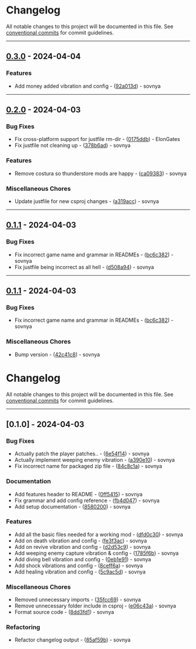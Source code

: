 # Changelog

All notable changes to this project will be documented in this file. See [conventional commits](https://www.conventionalcommits.org/) for commit guidelines.

---
## [0.3.0](https://github.com/bananasov/LethalVibrations/compare/v0.2.0..v0.3.0) - 2024-04-04

### Features

- Add money added vibration and config - ([92a013d](https://github.com/bananasov/LethalVibrations/commit/92a013d77d9103dd0d15d8779b1f35dadaba0c21)) - sovnya

---
## [0.2.0](https://github.com/bananasov/LethalVibrations/compare/v0.1.1..v0.2.0) - 2024-04-03

### Bug Fixes

- Fix cross-platform support for justfile rm-dir - ([0175ddb](https://github.com/bananasov/LethalVibrations/commit/0175ddb2b50f47cc56c679392e594cd4663bf35c)) - ElonGates
- Fix justfile not cleaning up - ([378b6ad](https://github.com/bananasov/LethalVibrations/commit/378b6ad754bbf853f4921b96b13ac26905efb34b)) - sovnya

### Features

- Remove costura so thunderstore mods are happy - ([ca09383](https://github.com/bananasov/LethalVibrations/commit/ca09383ab64e3526e9f9e47f3c78b54798526881)) - sovnya

### Miscellaneous Chores

- Update justfile for new csproj changes - ([a319acc](https://github.com/bananasov/LethalVibrations/commit/a319acc71edf66ed139fcb534bdb4210dab59d41)) - sovnya

---
## [0.1.1](https://github.com/bananasov/LethalVibrations/compare/v0.1.0..v0.1.1) - 2024-04-03

### Bug Fixes

- Fix incorrect game name and grammar in READMEs - ([bc6c382](https://github.com/bananasov/LethalVibrations/commit/bc6c382d712f6399f78e37b962ac13e16e2f8ce0)) - sovnya
- Fix justfile being incorrect as all hell - ([d508a94](https://github.com/bananasov/LethalVibrations/commit/d508a9441018d06f00db0657822faa893bb1b582)) - sovnya

---
## [0.1.1](https://github.com/bananasov/LethalVibrations/compare/v0.1.0..v0.1.1) - 2024-04-03

### Bug Fixes

- Fix incorrect game name and grammar in READMEs - ([bc6c382](https://github.com/bananasov/LethalVibrations/commit/bc6c382d712f6399f78e37b962ac13e16e2f8ce0)) - sovnya

### Miscellaneous Chores

- Bump version - ([42c41c8](https://github.com/bananasov/LethalVibrations/commit/42c41c8347639450c79b8500d22f2ed216d182fe)) - sovnya

# Changelog

All notable changes to this project will be documented in this file. See [conventional commits](https://www.conventionalcommits.org/) for commit guidelines.

---
## [0.1.0] - 2024-04-03

### Bug Fixes

- Actually patch the player patches.. - ([6e54f14](https://github.com/bananasov/LethalVibrations/commit/6e54f147d35426ec5e4a18dec225f3afeb263221)) - sovnya
- Actually implement weeping enemy vibration - ([a390e10](https://github.com/bananasov/LethalVibrations/commit/a390e1002681bc0129f90db98b9575d9d349faf9)) - sovnya
- Fix incorrect name for packaged zip file - ([84c8c1a](https://github.com/bananasov/LethalVibrations/commit/84c8c1af4df501d34ba6d7e6235eaa92321f37d6)) - sovnya

### Documentation

- Add features header to README - ([0ff5415](https://github.com/bananasov/LethalVibrations/commit/0ff5415f0b7f63c1fedfac969f2c9c9af195df4a)) - sovnya
- Fix grammar and add config reference - ([fb4d047](https://github.com/bananasov/LethalVibrations/commit/fb4d0470959a1a91d46b82f0406f78fc35d9bde7)) - sovnya
- Add setup documentation - ([8580200](https://github.com/bananasov/LethalVibrations/commit/85802009dae89175b6815470675e38e7c66b47f2)) - sovnya

### Features

- Add all the basic files needed for a working mod - ([dfd0c30](https://github.com/bananasov/LethalVibrations/commit/dfd0c307bebdb4a0949f8038a0a11365e2111c5a)) - sovnya
- Add on death vibration and config - ([fe3f3ac](https://github.com/bananasov/LethalVibrations/commit/fe3f3ac68593f5309de5adce3b01e26dbabc028a)) - sovnya
- Add on revive vibration and config - ([d2d53c9](https://github.com/bananasov/LethalVibrations/commit/d2d53c9417b6b50914a5e58768dd20f15b258f9f)) - sovnya
- Add weeping enemy capture vibration & config - ([1785f6b](https://github.com/bananasov/LethalVibrations/commit/1785f6b649a02d7040e1b562dfe434b2d516dee5)) - sovnya
- Add diving bell vibration and config - ([0eb1e91](https://github.com/bananasov/LethalVibrations/commit/0eb1e9165ff1e72e9ff1c48293bb88db04bc6603)) - sovnya
- Add shock vibrations and config - ([8ceff6a](https://github.com/bananasov/LethalVibrations/commit/8ceff6a900953f2e3fdae4e2ae1962053c58ea8a)) - sovnya
- Add healing vibration and config - ([5c9ac5d](https://github.com/bananasov/LethalVibrations/commit/5c9ac5d8c0eab460de8b7d9ab382c3749582d6ca)) - sovnya

### Miscellaneous Chores

- Removed unnecessary imports - ([35fcc69](https://github.com/bananasov/LethalVibrations/commit/35fcc6937602f8f5449177e6c605dd3a56ecee1d)) - sovnya
- Remove unnecessary folder include in csproj - ([e06c43a](https://github.com/bananasov/LethalVibrations/commit/e06c43ae510b3ea370cd813f3d28c8443e7c26c1)) - sovnya
- Format source code - ([8dd3fd1](https://github.com/bananasov/LethalVibrations/commit/8dd3fd1cea63f4670a21f2053fe853113fee6a12)) - sovnya

### Refactoring

- Refactor changelog output - ([85af59b](https://github.com/bananasov/LethalVibrations/commit/85af59b028e271d634d17d663745b35ed414ac5d)) - sovnya

<!-- generated by git-cliff -->

